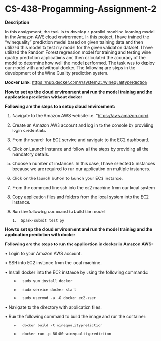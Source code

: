 # CS-438-Progamming-Assignment-2

**Description**

In this assignment, the task is to develop a parallel machine learning model in the Amazon AWS cloud environment. In this project, I have trained the “winequality” prediction model based on given training data and then utilized this model to test my model for the given validation dataset. I have utilized the Random Forest regression model for training and testing wine quality prediction applications and then calculated the accuracy of the model to determine how well the model performed. The task was to deploy our model with and without docker. The following are steps in the development of the Wine Quality prediction system.

**Docker Link:** https://hub.docker.com/r/system25/winequalityprediction


**How to set up the cloud environment and run the model training and the application prediction without docker**

**Following are the steps to a setup cloud environment:**

1.	Navigate to the Amazon AWS website i.e. “https://aws.amazon.com/
2.	Create an Amazon AWS account and log in to the console by providing login credentials.
3.	From the search for EC2 service and navigate to the EC2 dashboard.
4.	Click on Launch Instance and follow all the steps by providing all the mandatory details.
5.	Choose a number of instances. In this case, I have selected 5 instances because we are required to run our application on multiple instances.
6.	Click on the launch button to launch your EC2 instance.
7.	From the command line ssh into the ec2 machine from our local system
8.	Copy application files and folders from the local system into the EC2 instance.
9.	Run the following command to build the model 
        
        1.	Spark-submit test.py

**How to set up the cloud environment and run the model training and the application prediction with docker**

**Following are the steps to run the application in docker in Amazon AWS:**


•	Login to your Amazon AWS account.

•	SSH into EC2 instance from the local machine.

•	Install docker into the EC2 instance by using the following commands:

        o	sudo yum install docker
        
        o	sudo service docker start
        
        o	sudo usermod -a -G docker ec2-user
        
•	Navigate to the directory with application files.

•	Run the following command to build the image and run the container:

        o	docker build -t winequalityprediction
        
        o	docker run -p 80:80 winequalityprediction





